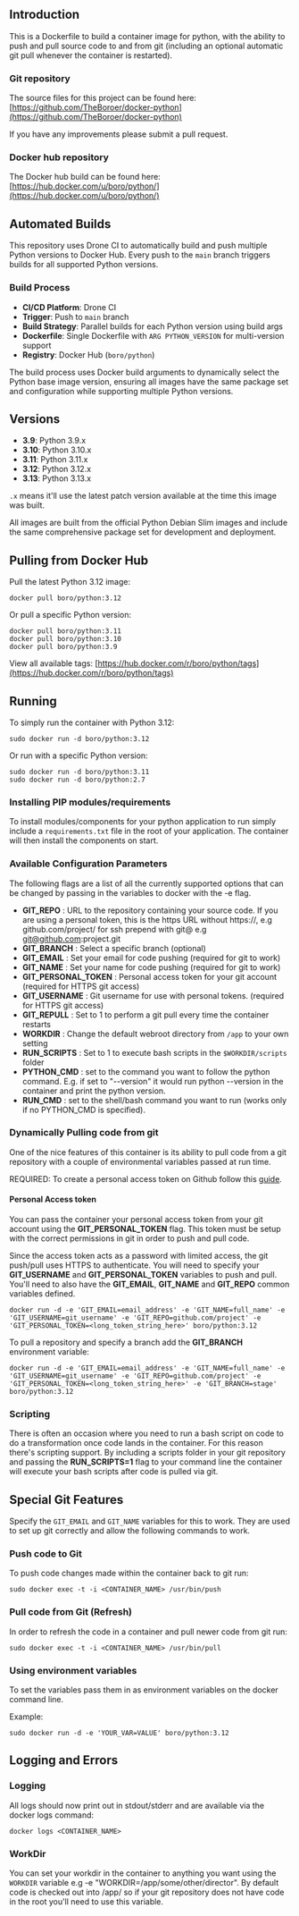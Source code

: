 ## Introduction

This is a Dockerfile to build a container image for python, with the ability to push and pull source code to and from git (including an optional automatic git pull whenever the container is restarted).

### Git repository

The source files for this project can be found here: [https://github.com/TheBoroer/docker-python](https://github.com/TheBoroer/docker-python)

If you have any improvements please submit a pull request.

### Docker hub repository

The Docker hub build can be found here: [https://hub.docker.com/u/boro/python/](https://hub.docker.com/u/boro/python/)

## Automated Builds

This repository uses Drone CI to automatically build and push multiple Python versions to Docker Hub. Every push to the `main` branch triggers builds for all supported Python versions.

### Build Process

- **CI/CD Platform**: Drone CI
- **Trigger**: Push to `main` branch
- **Build Strategy**: Parallel builds for each Python version using build args
- **Dockerfile**: Single Dockerfile with `ARG PYTHON_VERSION` for multi-version support
- **Registry**: Docker Hub (`boro/python`)

The build process uses Docker build arguments to dynamically select the Python base image version, ensuring all images have the same package set and configuration while supporting multiple Python versions.

## Versions

- **3.9**: Python 3.9.x
- **3.10**: Python 3.10.x
- **3.11**: Python 3.11.x
- **3.12**: Python 3.12.x
- **3.13**: Python 3.13.x

`.x` means it'll use the latest patch version available at the time this image was built.

All images are built from the official Python Debian Slim images and include the same comprehensive package set for development and deployment.

## Pulling from Docker Hub

Pull the latest Python 3.12 image:

```
docker pull boro/python:3.12
```

Or pull a specific Python version:

```
docker pull boro/python:3.11
docker pull boro/python:3.10
docker pull boro/python:3.9
```

View all available tags: [https://hub.docker.com/r/boro/python/tags](https://hub.docker.com/r/boro/python/tags)

## Running

To simply run the container with Python 3.12:

```
sudo docker run -d boro/python:3.12
```

Or run with a specific Python version:

```
sudo docker run -d boro/python:3.11
sudo docker run -d boro/python:2.7
```

### Installing PIP modules/requirements

To install modules/components for your python application to run simply include a `requirements.txt` file in the root of your application. The container will then install the components on start.

### Available Configuration Parameters

The following flags are a list of all the currently supported options that can be changed by passing in the variables to docker with the -e flag.

- **GIT_REPO** : URL to the repository containing your source code. If you are using a personal token, this is the https URL without https://, e.g github.com/project/ for ssh prepend with git@ e.g git@github.com:project.git
- **GIT_BRANCH** : Select a specific branch (optional)
- **GIT_EMAIL** : Set your email for code pushing (required for git to work)
- **GIT_NAME** : Set your name for code pushing (required for git to work)
- **GIT_PERSONAL_TOKEN** : Personal access token for your git account (required for HTTPS git access)
- **GIT_USERNAME** : Git username for use with personal tokens. (required for HTTPS git access)
- **GIT_REPULL** : Set to 1 to perform a git pull every time the container restarts
- **WORKDIR** : Change the default webroot directory from `/app` to your own setting
- **RUN_SCRIPTS** : Set to 1 to execute bash scripts in the `$WORKDIR/scripts` folder
- **PYTHON_CMD** : set to the command you want to follow the python command. E.g. if set to "--version" it would run python --version in the container and print the python version.
- **RUN_CMD** : set to the shell/bash command you want to run (works only if no PYTHON_CMD is specified).

### Dynamically Pulling code from git

One of the nice features of this container is its ability to pull code from a git repository with a couple of environmental variables passed at run time.

REQUIRED: To create a personal access token on Github follow this [guide](https://help.github.com/articles/creating-an-access-token-for-command-line-use/).

#### Personal Access token

You can pass the container your personal access token from your git account using the **GIT_PERSONAL_TOKEN** flag. This token must be setup with the correct permissions in git in order to push and pull code.

Since the access token acts as a password with limited access, the git push/pull uses HTTPS to authenticate. You will need to specify your **GIT_USERNAME** and **GIT_PERSONAL_TOKEN** variables to push and pull. You'll need to also have the **GIT_EMAIL**, **GIT_NAME** and **GIT_REPO** common variables defined.

```
docker run -d -e 'GIT_EMAIL=email_address' -e 'GIT_NAME=full_name' -e 'GIT_USERNAME=git_username' -e 'GIT_REPO=github.com/project' -e 'GIT_PERSONAL_TOKEN=<long_token_string_here>' boro/python:3.12
```

To pull a repository and specify a branch add the **GIT_BRANCH** environment variable:

```
docker run -d -e 'GIT_EMAIL=email_address' -e 'GIT_NAME=full_name' -e 'GIT_USERNAME=git_username' -e 'GIT_REPO=github.com/project' -e 'GIT_PERSONAL_TOKEN=<long_token_string_here>' -e 'GIT_BRANCH=stage' boro/python:3.12
```

### Scripting

There is often an occasion where you need to run a bash script on code to do a transformation once code lands in the container. For this reason there's scripting support. By including a scripts folder in your git repository and passing the **RUN_SCRIPTS=1** flag to your command line the container will execute your bash scripts after code is pulled via git.

## Special Git Features

Specify the `GIT_EMAIL` and `GIT_NAME` variables for this to work. They are used to set up git correctly and allow the following commands to work.

### Push code to Git

To push code changes made within the container back to git run:

```
sudo docker exec -t -i <CONTAINER_NAME> /usr/bin/push
```

### Pull code from Git (Refresh)

In order to refresh the code in a container and pull newer code from git run:

```
sudo docker exec -t -i <CONTAINER_NAME> /usr/bin/pull
```

### Using environment variables

To set the variables pass them in as environment variables on the docker command line.

Example:

```
sudo docker run -d -e 'YOUR_VAR=VALUE' boro/python:3.12
```

## Logging and Errors

### Logging

All logs should now print out in stdout/stderr and are available via the docker logs command:

```
docker logs <CONTAINER_NAME>
```

### WorkDir

You can set your workdir in the container to anything you want using the `WORKDIR` variable e.g -e "WORKDIR=/app/some/other/director". By default code is checked out into /app/ so if your git repository does not have code in the root you'll need to use this variable.
